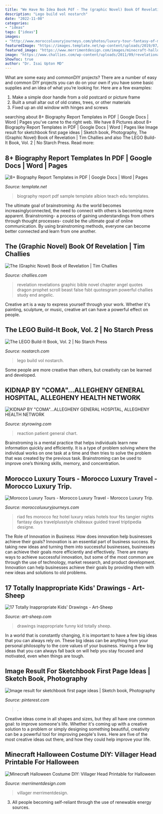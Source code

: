```yaml
---
title: "We Have No Idea Book Pdf - The (graphic Novel) Book Of Revelation"
description: "Lego build vol nostarch"
date: "2022-11-08"
categories:
- "ideas"
tags: ["ideas"]
images:
- "http://www.moroccoluxuryjourneys.com/photos/luxury-tour-fantasy-of-morocco-09-days-08-nights-from-tangier/03.jpg"
featuredImage: "https://images.template.net/wp-content/uploads/2019/07/Sample-Biography-Report-in-PDF.jpg"
featured_image: "https://www.merrimentdesign.com/images/minecraft-halloween-costume-diy-kids_11-735x980.jpg"
image: "https://www.challies.com/wp-content/uploads/2011/09/revelationapp-01.jpg"
ShowToc: true
author: "Dr. Isai Upton MD"
---
```



What are some easy and commonDIY projects?
There are a number of easy and common DIY projects you can do on your own if you have some basic supplies and an idea of what you’re looking for. Here are a few examples:
1. Make a simple door handle from a old postcard or picture frame
2. Built a small altar out of old crates, trees, or other materials
3. Fixed up an old window with hinges and screws

	

		
searching about 8+ Biography Report Templates in PDF | Google Docs | Word | Pages you've came to the right web. We have 8 Pictures about 8+ Biography Report Templates in PDF | Google Docs | Word | Pages like Image result for sketchbook first page ideas | Sketch book, Photography, The (Graphic Novel) Book of Revelation | Tim Challies and also The LEGO Build-It Book, Vol. 2 | No Starch Press. Read more:
		
    
## 8+ Biography Report Templates In PDF | Google Docs | Word | Pages

<img loading=lazy src="https://images.template.net/wp-content/uploads/2019/07/Sample-Biography-Report-in-PDF.jpg" onerror="this.onerror=null;this.src='https://tse1.mm.bing.net/th?id=OIP.gaErjhwIYWpjUEbZWrSsPQAAAA&amp;pid=15.1';" alt="8+ Biography Report Templates in PDF | Google Docs | Word | Pages">

_Source: template.net_

>biography report pdf sample template albion teach edu templates. 

	

The ultimate goal of brainstroming:
As the world becomes increasinglyconnected, the need to connect with others is becoming more apparent. Brainstroming- a process of gaining understandings from others through thought processes- could be the ultimate goal of online communication. By using brainstroming methods, everyone can become better connected and learn from one another.

    
## The (Graphic Novel) Book Of Revelation | Tim Challies

<img loading=lazy src="https://www.challies.com/wp-content/uploads/2011/09/revelationapp-01.jpg" onerror="this.onerror=null;this.src='https://tse1.mm.bing.net/th?id=OIP.MHlY3CcDG47mK82AGwtO_QHaE_&amp;pid=15.1';" alt="The (Graphic Novel) Book of Revelation | Tim Challies">

_Source: challies.com_

>revelation revelations graphic bible novel chapter angel quotes dragon prophet scroll beast false fsbt quotesgram powerful challies study end angelic. 

	

Creative art is a way to express yourself through your work. Whether it's painting, sculpture, or music, creative art can have a powerful effect on people.

    
## The LEGO Build-It Book, Vol. 2 | No Starch Press

<img loading=lazy src="https://nostarch.com/images/buildit2/buildit2_web-sample_015-087.png" onerror="this.onerror=null;this.src='https://tse3.mm.bing.net/th?id=OIP.ZGN0VfVLbv348cJ5noi0RgHaEy&amp;pid=15.1';" alt="The LEGO Build-It Book, Vol. 2 | No Starch Press">

_Source: nostarch.com_

>lego build vol nostarch. 

	

Some people are more creative than others, but creativity can be learned and developed.

    
## KIDNAP BY &quot;COMA&quot;...ALLEGHENY GENERAL HOSPITAL, ALLEGHENY HEALTH NETWORK

<img loading=lazy src="http://www.styrowing.com/images/FIX_IT.jpg" onerror="this.onerror=null;this.src='https://tse4.mm.bing.net/th?id=OIP.ro7ja8f4Vo8WsrsFBbPd3QHaGM&amp;pid=15.1';" alt="KIDNAP BY &quot;COMA&quot;...ALLEGHENY GENERAL HOSPITAL, ALLEGHENY HEALTH NETWORK">

_Source: styrowing.com_

>reaction patient general chart. 

	

Brainstroming is a mental practice that helps individuals learn new information quickly and efficiently. It is a type of problem solving where the individual works on one task at a time and then tries to solve the problem that was created by the previous task. Brainstroming can be used to improve one’s thinking skills, memory, and concentration.

    
## Morocco Luxury Tours - Morocco Luxury Travel - Morocco Luxury Trip.

<img loading=lazy src="http://www.moroccoluxuryjourneys.com/photos/luxury-tour-fantasy-of-morocco-09-days-08-nights-from-tangier/03.jpg" onerror="this.onerror=null;this.src='https://tse3.mm.bing.net/th?id=OIP.oo_LfbSPjHaAuGIHkb8_NQHaE6&amp;pid=15.1';" alt="Morocco Luxury Tours - Morocco Luxury Travel - Morocco Luxury Trip.">

_Source: moroccoluxuryjourneys.com_

>riad fes morocco fez hotel luxury relais hotels tour fès tangier nights fantasy days travelplusstyle châteaux guided travel triptipedia designe. 

	

The Role of Innovation in Business: How does innovation help businesses achieve their goals?
Innovation is an essential part of business success. By taking new ideas and turning them into successful businesses, businesses can achieve their goals more efficiently and effectively. There are many ways to achieve successful innovation, but some of the most common are through the use of technology, market research, and product development. Innovation can help businesses achieve their goals by providing them with new ideas and solutions to old problems.

    
## 17 Totally Inappropriate Kids&#039; Drawings - Art-Sheep

<img loading=lazy src="https://art-sheep.com/wp-content/uploads/2016/02/inappropriate-funny-kid-drawings-581__605.jpg" onerror="this.onerror=null;this.src='https://tse3.mm.bing.net/th?id=OIP.-6brCvcqEFPB2V4U7bi9lwHaJ4&amp;pid=15.1';" alt="17 Totally Inappropriate Kids&#039; Drawings - Art-Sheep">

_Source: art-sheep.com_

>drawings inappropriate funny kid totally sheep. 

	

In a world that is constantly changing, it is important to have a few big ideas that you can always rely on. These big ideas can be anything from your personal philosophy to the core values of your business. Having a few big ideas that you can always fall back on will help you stay focused and motivated, even when things are tough.

    
## Image Result For Sketchbook First Page Ideas | Sketch Book, Photography

<img loading=lazy src="https://i.pinimg.com/736x/62/f5/40/62f540f637202cc2e96163f40e579ad2--sketchbook-ideas-sketch-book.jpg" onerror="this.onerror=null;this.src='https://tse1.mm.bing.net/th?id=OIP.uqNuSghI60g8XoJWoLWtRAHaE8&amp;pid=15.1';" alt="Image result for sketchbook first page ideas | Sketch book, Photography">

_Source: pinterest.com_

>. 

	

Creative ideas come in all shapes and sizes, but they all have one common goal: to improve someone's life. Whether it's coming up with a creative solution to a problem or simply designing something beautiful, creativity can be a powerful tool for improving people's lives. Here are five of the most creative ideas out there, and how they could help improve your life.

    
## Minecraft Halloween Costume DIY: Villager Head Printable For Halloween

<img loading=lazy src="https://www.merrimentdesign.com/images/minecraft-halloween-costume-diy-kids_11-735x980.jpg" onerror="this.onerror=null;this.src='https://tse2.mm.bing.net/th?id=OIP.TD61KkVZ5IIFVVtmBqlfTQHaJ4&amp;pid=15.1';" alt="Minecraft Halloween Costume DIY: Villager Head Printable for Halloween">

_Source: merrimentdesign.com_

>villager merrimentdesign. 

	

3. All people becoming self-reliant through the use of renewable energy sources. 

